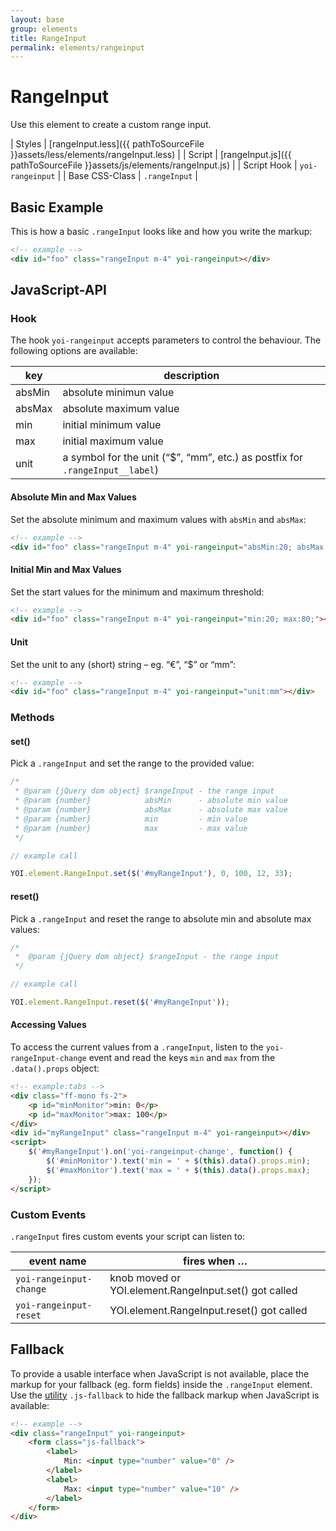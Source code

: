 ```yaml
---
layout: base
group: elements
title: RangeInput
permalink: elements/rangeinput
---
```


# RangeInput

<p class="intro">Use this element to create a custom range input.</p>

| Styles         | [rangeInput.less]({{ pathToSourceFile }}assets/less/elements/rangeInput.less) |
| Script         | [rangeInput.js]({{ pathToSourceFile }}assets/js/elements/rangeInput.js)       |
| Script Hook    | `yoi-rangeinput`                                                              |
| Base CSS-Class | `.rangeInput`                                                                 |

## Basic Example

This is how a basic `.rangeInput` looks like and how you write the markup:

```html
<!-- example -->
<div id="foo" class="rangeInput m-4" yoi-rangeinput></div>
```

## JavaScript-API

### Hook

The hook `yoi-rangeinput` accepts parameters to control the behaviour. The following options are available:

| key    | description                                                                  |
| ------ | ---------------------------------------------------------------------------- |
| absMin | absolute minimun value                                                       |
| absMax | absolute maximum value                                                       |
| min    | initial minimum value                                                        |
| max    | initial maximum value                                                        |
| unit   | a symbol for the unit (“$”, “mm”, etc.) as postfix for `.rangeInput__label`) |

#### Absolute Min and Max Values

Set the absolute minimum and maximum values with `absMin` and `absMax`:

```html
<!-- example -->
<div id="foo" class="rangeInput m-4" yoi-rangeinput="absMin:20; absMax:80;"></div>
```

#### Initial Min and Max Values

Set the start values for the minimum and maximum threshold:

```html
<!-- example -->
<div id="foo" class="rangeInput m-4" yoi-rangeinput="min:20; max:80;"></div>
```

#### Unit

Set the unit to any (short) string – eg. “€”, “$” or “mm”: 

```html
<!-- example -->
<div id="foo" class="rangeInput m-4" yoi-rangeinput="unit:mm"></div>
```

### Methods

#### set()

Pick a `.rangeInput` and set the range to the provided value:

```js
/*
 * @param {jQuery dom object} $rangeInput - the range input
 * @param {number}            absMin      - absolute min value
 * @param {number}            absMax      - absolute max value
 * @param {number}            min         - min value
 * @param {number}            max         - max value
 */

// example call

YOI.element.RangeInput.set($('#myRangeInput'), 0, 100, 12, 33);
```

#### reset()

Pick a `.rangeInput` and reset the range to absolute min and absolute max values:

```js
/*
 *  @param {jQuery dom object} $rangeInput - the range input
 */

// example call

YOI.element.RangeInput.reset($('#myRangeInput'));
```

#### Accessing Values

To access the current values from a `.rangeInput`, listen to the `yoi-rangeInput-change` event and read the keys `min` and `max` from the `.data().props` object:

```html
<!-- example:tabs -->
<div class="ff-mono fs-2">
    <p id="minMonitor">min: 0</p>
    <p id="maxMonitor">max: 100</p>
</div>
<div id="myRangeInput" class="rangeInput m-4" yoi-rangeinput></div>
<script>
    $('#myRangeInput').on('yoi-rangeinput-change', function() {
        $('#minMonitor').text('min = ' + $(this).data().props.min);
        $('#maxMonitor').text('max = ' + $(this).data().props.max);
    });
</script>
```

### Custom Events

`.rangeInput` fires custom events your script can listen to:

| event name              | fires when …                                          |
| ----------------------- | ----------------------------------------------------- |
| `yoi-rangeinput-change` | knob moved or YOI.element.RangeInput.set() got called |
| `yoi-rangeinput-reset`  | YOI.element.RangeInput.reset() got called             |

## Fallback

To provide a usable interface when JavaScript is not available, place the markup for your fallback (eg. form fields) inside the `.rangeInput` element. Use the [utility](utilities/js_fallback.html) `.js-fallback` to hide the fallback markup when JavaScript is available:

```html
<!-- example -->
<div class="rangeInput" yoi-rangeinput>
    <form class="js-fallback">
        <label>
            Min: <input type="number" value="0" />
        </label>
        <label>
            Max: <input type="number" value="10" />
        </label>
    </form>
</div>
```